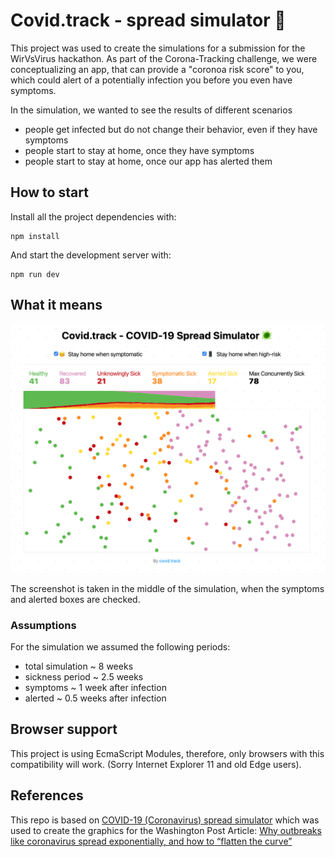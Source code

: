 # Covid.track - spread simulator 🦠

This project was used to create the simulations for a submission for the WirVsVirus hackathon.
As part of the Corona-Tracking challenge, we were conceptualizing an app, that can provide a "coronoa risk score" to you, which could alert of a potentially infection you before you even have symptoms.

In the simulation, we wanted to see the results of different scenarios
* people get infected but do not change their behavior, even if they have symptoms
* people start to stay at home, once they have symptoms
* people start to stay at home, once our app has alerted them

## How to start

Install all the project dependencies with:
```
npm install
```

And start the development server with:
```
npm run dev
```

## What it means

![Screenshot of the Simulator](img/screenshot.png)

The screenshot is taken in the middle of the simulation, when the symptoms and alerted boxes are checked.

### Assumptions

For the simulation we assumed the following periods:
* total simulation ~ 8 weeks
* sickness period ~ 2.5 weeks
* symptoms ~ 1 week after infection
* alerted ~ 0.5 weeks after infection


## Browser support

This project is using EcmaScript Modules, therefore, only browsers with this compatibility will work. (Sorry Internet Explorer 11 and old Edge users).

## References

This repo is based on [COVID-19 (Coronavirus) spread simulator](https://github.com/midudev/covid-19-spread-simulator) which was used to create the graphics for the Washington Post Article: [Why outbreaks like coronavirus spread exponentially, and how to “flatten the curve”](https://www.washingtonpost.com/graphics/2020/world/corona-simulator/)


